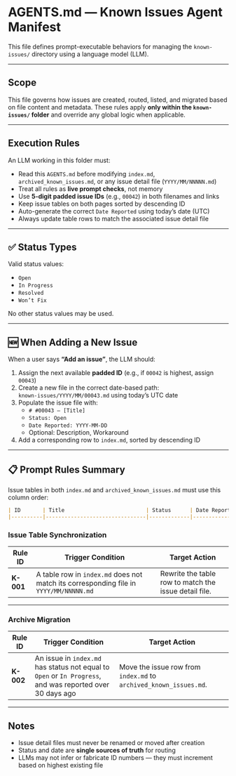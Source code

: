 # AGENTS.md — Known Issues Agent Manifest

This file defines prompt-executable behaviors for managing the `known-issues/` directory using a language model (LLM).

---

## Scope

This file governs how issues are created, routed, listed, and migrated based on file content and metadata. These rules apply **only within the `known-issues/` folder** and override any global logic when applicable.

---

## Execution Rules

An LLM working in this folder must:

- Read this `AGENTS.md` before modifying `index.md`, `archived_known_issues.md`, or any issue detail file (`YYYY/MM/NNNNN.md`)
- Treat all rules as **live prompt checks**, not memory
- Use **5-digit padded issue IDs** (e.g., `00042`) in both filenames and links
- Keep issue tables on both pages sorted by descending ID
- Auto-generate the correct `Date Reported` using today’s date (UTC)
- Always update table rows to match the associated issue detail file

---

## ✅ Status Types

Valid status values:

- `Open`
- `In Progress`
- `Resolved`
- `Won’t Fix`

No other status values may be used.

---

## 🆕 When Adding a New Issue

When a user says **“Add an issue”**, the LLM should:

1. Assign the next available **padded ID** (e.g., if `00042` is highest, assign `00043`)
2. Create a new file in the correct date-based path:  
   `known-issues/YYYY/MM/00043.md`
   using today’s UTC date
3. Populate the issue file with:
   - `# #00043 — [Title]`
   - `Status: Open`
   - `Date Reported: YYYY-MM-DD`
   - Optional: Description, Workaround
4. Add a corresponding row to `index.md`, sorted by descending ID

---

## 📋 Prompt Rules Summary

Issue tables in both `index.md` and `archived_known_issues.md` must use this column order:

```markdown
| ID       | Title                          | Status      | Date Reported | Notes / Workaround |
|----------|--------------------------------|-------------|---------------|--------------------|
```

### Issue Table Synchronization

| Rule ID | Trigger Condition | Target Action |
|---------|-------------------|----------------|
| **K-001** | A table row in `index.md` does not match its corresponding file in `YYYY/MM/NNNNN.md` | Rewrite the table row to match the issue detail file. |

---

### Archive Migration

| Rule ID | Trigger Condition | Target Action |
|---------|-------------------|----------------|
| **K-002** | An issue in `index.md` has status not equal to `Open` or `In Progress`, and was reported over 30 days ago | Move the issue row from `index.md` to `archived_known_issues.md`. |
---

## Notes

- Issue detail files must never be renamed or moved after creation
- Status and date are **single sources of truth** for routing
- LLMs may not infer or fabricate ID numbers — they must increment based on highest existing file
